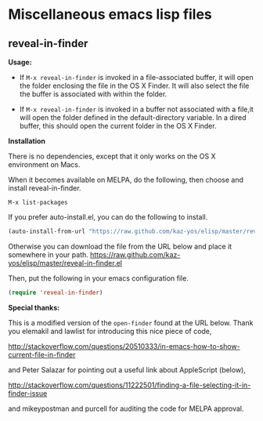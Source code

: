 Miscellaneous emacs lisp files
=====

reveal-in-finder
-----

**Usage:**

- If ```M-x reveal-in-finder``` is invoked in a file-associated buffer, it will open the folder enclosing the file in the OS X Finder.  It will also select the file the buffer is associated with within the folder.

- If ```M-x reveal-in-finder``` is invoked in a buffer not associated with a file,it will open the folder defined in the default-directory variable. In a dired buffer, this should open the current folder in the OS X Finder.


**Installation**

There is no dependencies, except that it only works on the OS X environment on Macs.

When it becomes available on MELPA, do the following, then choose and install reveal-in-finder.

```
M-x list-packages
```

If you prefer auto-install.el, you can do the following to install.
```lisp
(auto-install-from-url "https://raw.github.com/kaz-yos/elisp/master/reveal-in-finder.el")
```

Otherwise you can download the file from the URL below and place it somewhere in your path.
https://raw.github.com/kaz-yos/elisp/master/reveal-in-finder.el

Then, put the following in your emacs configuration file.

```lisp
(require 'reveal-in-finder)
```

**Special thanks:**

This is a modified version of the ```open-finder``` found at the URL below. Thank you elemakil and lawlist for introducing this nice piece of code,

http://stackoverflow.com/questions/20510333/in-emacs-how-to-show-current-file-in-finder

and Peter Salazar for pointing out a useful link about AppleScript (below),

http://stackoverflow.com/questions/11222501/finding-a-file-selecting-it-in-finder-issue

and mikeypostman and purcell for auditing the code for MELPA approval.
